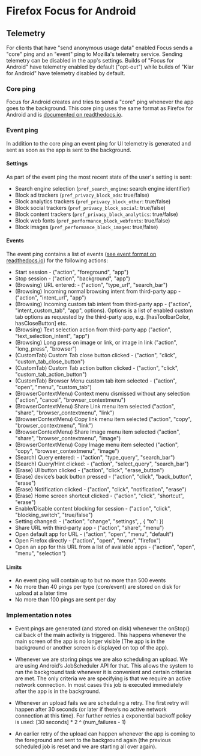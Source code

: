 # Firefox Focus for Android

## Telemetry

For clients that have "send anonymous usage data" enabled Focus sends a "core" ping and an "event" ping to Mozilla's telemetry service. Sending telemetry can be disabled in the app's settings. Builds of "Focus for Android" have telemetry enabled by default ("opt-out") while builds of "Klar for Android" have telemetry disabled by default.

### Core ping

Focus for Android creates and tries to send a "core" ping whenever the app goes to the background. This core ping uses the same format as Firefox for Android and is [documented on readthedocs.io](https://gecko.readthedocs.io/en/latest/toolkit/components/telemetry/telemetry/data/core-ping.html).

### Event ping

In addition to the core ping an event ping for UI telemetry is generated and sent as soon as the app is sent to the background.

#### Settings

As part of the event ping the most recent state of the user's setting is sent:

* Search engine selection (`pref_search_engine`: search engine identifier)
* Block ad trackers (`pref_privacy_block_ads`: true/false)
* Block analytics trackers (`pref_privacy_block_other`: true/false)
* Block social trackers (`pref_privacy_block_social`: true/false)
* Block content trackers (`pref_privacy_block_analytics`: true/false)
* Block web fonts (`pref_performance_block_webfonts`: true/false)
* Block images (`pref_performance_block_images`: true/false)

#### Events

The event ping contains a list of events ([see event format on readthedocs.io](http://gecko.readthedocs.io/en/latest/toolkit/components/telemetry/telemetry/collection/events.html)) for the following actions:

* Start session - ("action", "foreground", "app")
* Stop session - ("action", "background", "app")
* (Browsing) URL entered: - ("action", "type_url", "search_bar")
* (Browsing) Incoming normal browsing intent from third-party app - ("action", "intent_url", "app")
* (Browsing) Incoming custom tab intent from third-party app - ("action", "intent_custom_tab", "app", options). Options is a list of enabled custom tab options as requested by the third-party app, e.g. [hasToolbarColor, hasCloseButton] etc.
* (Browsing) Text selection action from third-party app ("action", "text_selection_intent", "app")
* (Browsing) Long press on image or link, or image in link ("action", "long_press", "browser")
* (CustomTab) Custom Tab close button clicked - ("action", "click", "custom_tab_close_button")
* (CustomTab) Custom Tab action button clicked - ("action", "click", "custom_tab_action_button")
* (CustomTab) Browser Menu custom tab item selected - ("action", "open", "menu", "custom_tab")
* (BrowserContextMenu) Context menu dismissed without any selection ("action", "cancel", "browser_contextmenu")
* (BrowserContextMenu) Share Link menu item selected ("action", "share", "browser_contextmenu", "link")
* (BrowserContextMenu) Copy link menu item selected ("action", "copy", "browser_contextmenu", "link")
* (BrowserContextMenu) Share Image menu item selected ("action", "share", "browser_contextmenu", "image")
* (BrowserContextMenu) Copy Image menu item selected ("action", "copy", "browser_contextmenu", "image")
* (Search) Query entered: - ("action", "type_query", "search_bar")
* (Search) Query/Hint clicked: - ("action", "select_query", "search_bar")
* (Erase) UI button clicked - ("action", "click", "erase_button")
* (Erase) device’s back button pressed - ("action", "click", "back_button", "erase")
* (Erase) Notification clicked - ("action", "click", "notification", "erase")
* (Erase) Home screen shortcut clicked - ("action", "click", "shortcut", "erase")
* Enable/Disable content blocking for session - ("action", "click", "blocking_switch", "true/false")
* Setting changed: - ("action", "change", "settings", <key>, { "to": <value> })
* Share URL with third-party app - ("action", "share", "menu")
* Open default app for URL - ("action", "open", "menu", "default")
* Open Firefox directly - ("action", "open", "menu", "firefox")
* Open an app for this URL from a list of available apps - ("action", "open", "menu", "selection")

#### Limits

* An event ping will contain up to but no more than 500 events
* No more than 40 pings per type (core/event) are stored on disk for upload at a later time
* No more than 100 pings are sent per day

### Implementation notes

* Event pings are generated (and stored on disk) whenever the onStop() callback of the main activity is triggered. This happens whenever the main screen of the app is no longer visible (The app is in the background or another screen is displayed on top of the app).

* Whenever we are storing pings we are also scheduling an upload. We are using Android’s JobScheduler API for that. This allows the system to run the background task whenever it is convenient and certain criterias are met. The only criteria we are specifying is that we require an active network connection. In most cases this job is executed immediately after the app is in the background.

* Whenever an upload fails we are scheduling a retry. The first retry will happen after 30 seconds (or later if there’s no active network connection at this time). For further retries a exponential backoff policy is used: [30 seconds] * 2 ^ (num_failures - 1)

* An earlier retry of the upload can happen whenever the app is coming to the foreground and sent to the background again (the previous scheduled job is reset and we are starting all over again).
